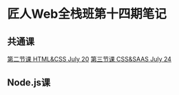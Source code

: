 # 匠人Web全栈班第十四期笔记
## 共通课
[第二节课 HTML&CSS July 20](02-HTML&CSS.md)
[第三节课 CSS&SAAS July 24](03-CSS&SAAS.md)

## Node.js课